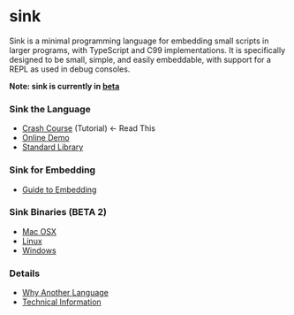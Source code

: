 
sink
====

Sink is a minimal programming language for embedding small scripts in larger programs, with
TypeScript and C99 implementations.  It is specifically designed to be small, simple, and easily
embeddable, with support for a REPL as used in debug consoles.

**Note: sink is currently in [beta](https://en.wikipedia.org/wiki/Software_release_life_cycle#Beta)**

### Sink the Language

* [Crash Course](https://github.com/voidqk/sink/blob/master/docs/crash-course.md) (Tutorial)
&larr; Read This
* [Online Demo](https://rawgit.com/voidqk/sink/master/dist/repl.html)
* [Standard Library](https://github.com/voidqk/sink/blob/master/docs/lib.md)

### Sink for Embedding

* [Guide to Embedding](https://github.com/voidqk/sink/blob/master/docs/embedding.md)

### Sink Binaries (BETA 2)

* [Mac OSX](https://github.com/voidqk/sink/raw/master/dist/mac/sink-beta2)
* [Linux](https://github.com/voidqk/sink/raw/master/dist/posix/sink-beta2)
* [Windows](https://github.com/voidqk/sink/raw/master/dist/windows/sink-beta2.exe)

### Details

* [Why Another Language](https://github.com/voidqk/sink/blob/master/docs/why.md)
* [Technical Information](https://github.com/voidqk/sink/blob/master/docs/tech-info.md)
